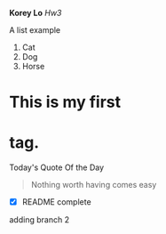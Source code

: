 **Korey Lo**
*Hw3*

A list example

1. Cat
2. Dog
3. Horse

# This is my first <h1> tag. 

Today's Quote Of the Day
> Nothing worth having comes easy

-[x] README complete

adding branch 2